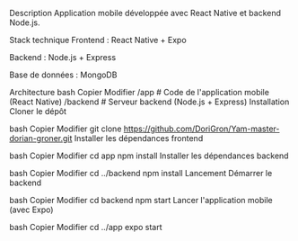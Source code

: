 Description
Application mobile développée avec React Native et backend Node.js.

Stack technique
Frontend : React Native + Expo

Backend : Node.js + Express

Base de données : MongoDB

Architecture
bash
Copier
Modifier
/app          # Code de l'application mobile (React Native)
/backend     # Serveur backend (Node.js + Express)
Installation
Cloner le dépôt

bash
Copier
Modifier
git clone https://github.com/DoriGron/Yam-master-dorian-groner.git
Installer les dépendances frontend

bash
Copier
Modifier
cd app
npm install
Installer les dépendances backend

bash
Copier
Modifier
cd ../backend
npm install
Lancement
Démarrer le backend

bash
Copier
Modifier
cd backend
npm start
Lancer l'application mobile (avec Expo)

bash
Copier
Modifier
cd ../app
expo start
